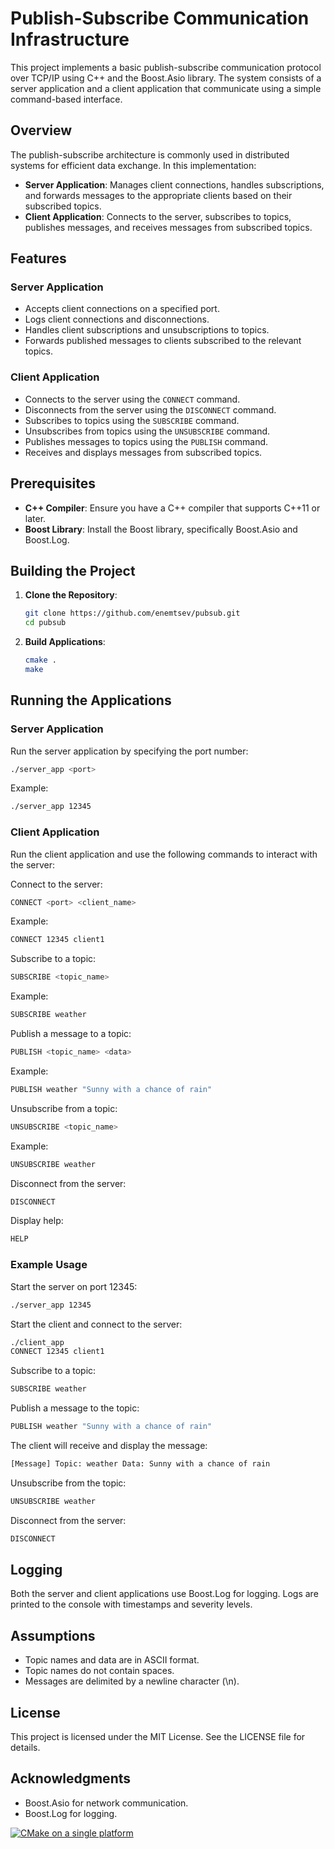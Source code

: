 # Publish-Subscribe Communication Infrastructure

This project implements a basic publish-subscribe communication protocol over TCP/IP using C++ and the Boost.Asio library. The system consists of a server application and a client application that communicate using a simple command-based interface.

## Overview

The publish-subscribe architecture is commonly used in distributed systems for efficient data exchange. In this implementation:

- **Server Application**: Manages client connections, handles subscriptions, and forwards messages to the appropriate clients based on their subscribed topics.
- **Client Application**: Connects to the server, subscribes to topics, publishes messages, and receives messages from subscribed topics.

## Features

### Server Application
- Accepts client connections on a specified port.
- Logs client connections and disconnections.
- Handles client subscriptions and unsubscriptions to topics.
- Forwards published messages to clients subscribed to the relevant topics.

### Client Application
- Connects to the server using the `CONNECT` command.
- Disconnects from the server using the `DISCONNECT` command.
- Subscribes to topics using the `SUBSCRIBE` command.
- Unsubscribes from topics using the `UNSUBSCRIBE` command.
- Publishes messages to topics using the `PUBLISH` command.
- Receives and displays messages from subscribed topics.

## Prerequisites

- **C++ Compiler**: Ensure you have a C++ compiler that supports C++11 or later.
- **Boost Library**: Install the Boost library, specifically Boost.Asio and Boost.Log.

## Building the Project

1. **Clone the Repository**:
   ```bash
   git clone https://github.com/enemtsev/pubsub.git
   cd pubsub
   ```

2. **Build Applications**:
   ```bash
   cmake .
   make
   ```

## Running the Applications

### Server Application
Run the server application by specifying the port number:

```bash
./server_app <port>
```

Example:

```bash
./server_app 12345
```

### Client Application
Run the client application and use the following commands to interact with the server:

Connect to the server:

```bash
CONNECT <port> <client_name>
```

Example:

```bash
CONNECT 12345 client1
```

Subscribe to a topic:

```bash
SUBSCRIBE <topic_name>
```

Example:

```bash
SUBSCRIBE weather
```

Publish a message to a topic:

```bash
PUBLISH <topic_name> <data>
```

Example:

```bash
PUBLISH weather "Sunny with a chance of rain"
```

Unsubscribe from a topic:

```bash
UNSUBSCRIBE <topic_name>
```

Example:

```bash
UNSUBSCRIBE weather
```

Disconnect from the server:

```bash
DISCONNECT
```

Display help:

```bash
HELP
```

### Example Usage
Start the server on port 12345:

```bash
./server_app 12345
```

Start the client and connect to the server:

```bash
./client_app
CONNECT 12345 client1
```

Subscribe to a topic:

```bash
SUBSCRIBE weather
```

Publish a message to the topic:

```bash
PUBLISH weather "Sunny with a chance of rain"
```

The client will receive and display the message:

```bash
[Message] Topic: weather Data: Sunny with a chance of rain
```

Unsubscribe from the topic:

```bash
UNSUBSCRIBE weather
```

Disconnect from the server:

```bash
DISCONNECT
```

## Logging
Both the server and client applications use Boost.Log for logging. Logs are printed to the console with timestamps and severity levels.

## Assumptions
- Topic names and data are in ASCII format.
- Topic names do not contain spaces.
- Messages are delimited by a newline character (\n).

## License
This project is licensed under the MIT License. See the LICENSE file for details.

## Acknowledgments
- Boost.Asio for network communication.
- Boost.Log for logging.

[![CMake on a single platform](https://github.com/enemtsev/pubsub/actions/workflows/cmake-single-platform.yml/badge.svg)](https://github.com/enemtsev/pubsub/actions/workflows/cmake-single-platform.yml)